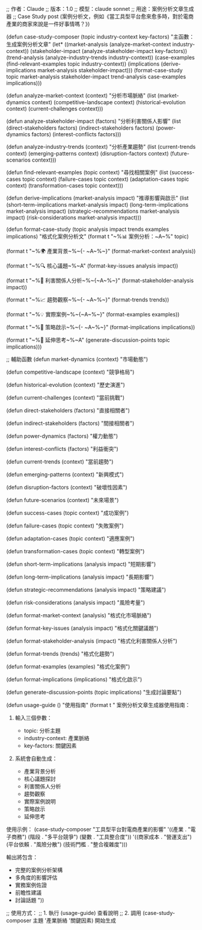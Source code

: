 ;; 作者：Claude
;; 版本：1.0
;; 模型：claude sonnet
;; 用途：案例分析文章生成器
;; Case Study post (案例分析文，例如《當工具型平台愈來愈多時，對於電商產業的商家來說是一件好事情嗎？》)


(defun case-study-composer (topic industry-context key-factors)
  "主函數：生成案例分析文章"
  (let* ((market-analysis (analyze-market-context industry-context))
         (stakeholder-impact (analyze-stakeholder-impact key-factors))
         (trend-analysis (analyze-industry-trends industry-context))
         (case-examples (find-relevant-examples topic industry-context))
         (implications (derive-implications market-analysis stakeholder-impact)))
    (format-case-study topic market-analysis stakeholder-impact 
                       trend-analysis case-examples implications)))

(defun analyze-market-context (context)
  "分析市場脈絡"
  (list
   (market-dynamics context)
   (competitive-landscape context)
   (historical-evolution context)
   (current-challenges context)))

(defun analyze-stakeholder-impact (factors)
  "分析利害關係人影響"
  (list
   (direct-stakeholders factors)
   (indirect-stakeholders factors)
   (power-dynamics factors)
   (interest-conflicts factors)))

(defun analyze-industry-trends (context)
  "分析產業趨勢"
  (list
   (current-trends context)
   (emerging-patterns context)
   (disruption-factors context)
   (future-scenarios context)))

(defun find-relevant-examples (topic context)
  "尋找相關案例"
  (list
   (success-cases topic context)
   (failure-cases topic context)
   (adaptation-cases topic context)
   (transformation-cases topic context)))

(defun derive-implications (market-analysis impact)
  "推導影響與啟示"
  (list
   (short-term-implications market-analysis impact)
   (long-term-implications market-analysis impact)
   (strategic-recommendations market-analysis impact)
   (risk-considerations market-analysis impact)))

(defun format-case-study (topic analysis impact trends examples implications)
  "格式化案例分析文"
  (format t "~%📊 案例分析：~A~%" topic)
  
  (format t "~%🌍 產業背景~%~{- ~A~%~}" 
          (format-market-context analysis))
  
  (format t "~%🔍 核心議題~%~A" 
          (format-key-issues analysis impact))
  
  (format t "~%👥 利害關係人分析~%~{~A~%~}" 
          (format-stakeholder-analysis impact))
  
  (format t "~%📈 趨勢觀察~%~{- ~A~%~}" 
          (format-trends trends))
  
  (format t "~%💡 實際案例~%~{~A~%~}" 
          (format-examples examples))
  
  (format t "~%🎯 策略啟示~%~{- ~A~%~}" 
          (format-implications implications))
  
  (format t "~%💭 延伸思考~%~A" 
          (generate-discussion-points topic implications)))

;; 輔助函數
(defun market-dynamics (context)
  "市場動態")

(defun competitive-landscape (context)
  "競爭格局")

(defun historical-evolution (context)
  "歷史演進")

(defun current-challenges (context)
  "當前挑戰")

(defun direct-stakeholders (factors)
  "直接相關者")

(defun indirect-stakeholders (factors)
  "間接相關者")

(defun power-dynamics (factors)
  "權力動態")

(defun interest-conflicts (factors)
  "利益衝突")

(defun current-trends (context)
  "當前趨勢")

(defun emerging-patterns (context)
  "新興模式")

(defun disruption-factors (context)
  "破壞性因素")

(defun future-scenarios (context)
  "未來場景")

(defun success-cases (topic context)
  "成功案例")

(defun failure-cases (topic context)
  "失敗案例")

(defun adaptation-cases (topic context)
  "適應案例")

(defun transformation-cases (topic context)
  "轉型案例")

(defun short-term-implications (analysis impact)
  "短期影響")

(defun long-term-implications (analysis impact)
  "長期影響")

(defun strategic-recommendations (analysis impact)
  "策略建議")

(defun risk-considerations (analysis impact)
  "風險考量")

(defun format-market-context (analysis)
  "格式化市場脈絡")

(defun format-key-issues (analysis impact)
  "格式化關鍵議題")

(defun format-stakeholder-analysis (impact)
  "格式化利害關係人分析")

(defun format-trends (trends)
  "格式化趨勢")

(defun format-examples (examples)
  "格式化案例")

(defun format-implications (implications)
  "格式化啟示")

(defun generate-discussion-points (topic implications)
  "生成討論要點")

(defun usage-guide ()
  "使用指南"
  (format t "
案例分析文章生成器使用指南：

1. 輸入三個參數：
   - topic: 分析主題
   - industry-context: 產業脈絡
   - key-factors: 關鍵因素

2. 系統會自動生成：
   - 產業背景分析
   - 核心議題探討
   - 利害關係人分析
   - 趨勢觀察
   - 實際案例說明
   - 策略啟示
   - 延伸思考

使用示例：
(case-study-composer 
  \"工具型平台對電商產業的影響\"
  '((產業 . \"電子商務\")
    (階段 . \"多平台競爭\")
    (變數 . \"工具整合度\"))
  '((商家成本 . \"營運支出\")
    (平台依賴 . \"風險分散\")
    (技術門檻 . \"整合複雜度\")))

輸出將包含：
- 完整的案例分析架構
- 多角度的影響評估
- 實務案例佐證
- 前瞻性建議
- 討論話題
"))

;; 使用方式：
;; 1. 執行 (usage-guide) 查看說明
;; 2. 調用 (case-study-composer 主題 '產業脈絡 '關鍵因素) 開始生成